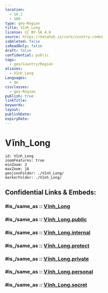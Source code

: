 ```yaml
---
location:
  - 10.1
  - 106
type: geo-Region
title: Vĩnh_Long
license: CC BY-SA 4.0
source: https://datahub.io/core/country-codes
isDeleted: false
isReadOnly: false
draft: false
confidential: public
tags:
  - geo/Country/Region
aliases:
  - Vĩnh_Long
Languages:
  - de
cssclasses:
  - geo-Region
publish: true
linkTitle:
keywords:
layout:
publishDate:
expiryDate:
---
```


# Vĩnh_Long

```leaflet
id: Vĩnh_Long
zoomFeatures: true 
minZoom: 2 
maxZoom: 18
geojsonFolder: ./Vĩnh_Long/
markerFolder: ./Vĩnh_Long/
```


## Confidential Links & Embeds: 

### #is_/same_as :: [Vĩnh_Long](/_Standards/Earth/Continent/Asia/Asia~South~East/Vietnam/Provinces~Vietnam/Vĩnh_Long.md) 

### #is_/same_as :: [Vĩnh_Long.public](/_public/Earth/Continent/Asia/Asia~South~East/Vietnam/Provinces~Vietnam/Vĩnh_Long.public.md) 

### #is_/same_as :: [Vĩnh_Long.internal](/_internal/Earth/Continent/Asia/Asia~South~East/Vietnam/Provinces~Vietnam/Vĩnh_Long.internal.md) 

### #is_/same_as :: [Vĩnh_Long.protect](/_protect/Earth/Continent/Asia/Asia~South~East/Vietnam/Provinces~Vietnam/Vĩnh_Long.protect.md) 

### #is_/same_as :: [Vĩnh_Long.private](/_private/Earth/Continent/Asia/Asia~South~East/Vietnam/Provinces~Vietnam/Vĩnh_Long.private.md) 

### #is_/same_as :: [Vĩnh_Long.personal](/_personal/Earth/Continent/Asia/Asia~South~East/Vietnam/Provinces~Vietnam/Vĩnh_Long.personal.md) 

### #is_/same_as :: [Vĩnh_Long.secret](/_secret/Earth/Continent/Asia/Asia~South~East/Vietnam/Provinces~Vietnam/Vĩnh_Long.secret.md)

